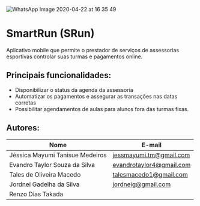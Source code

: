 
![WhatsApp Image 2020-04-22 at 16 35 49](https://user-images.githubusercontent.com/45464861/80025947-bd6adc00-84b7-11ea-98e3-1be8aa4a22c7.jpeg)

#  SmartRun (SRun)
Aplicativo mobile que permite o prestador de serviços de assessorias esportivas
controlar suas turmas e pagamentos online.
## Principais funcionalidades:
* Disponibilizar o status da agenda da assessoria
* Automatizar os pagamentos e assegurar as transações nas datas corretas
* Possibilitar agendamentos de aulas para alunos fora das turmas fixas.
##  Autores: 

| Nome                            | E-mail                   |
| ------------------------------- | ------------------------ |
| Jéssica Mayumi Tanisue Medeiros | jessmayumi.tm@gmail.com  |
| Evandro Taylor Souza da Silva   | evandrotaylor4@gmail.com |
| Tales de Oliveira Macedo        | talesmacedo1@gmail.com   |
| Jordnei Gadelha da Silva        | jordneig@gmail.com       |
| Renzo Dias Takada               |                          | 
